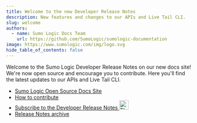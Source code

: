 ```yaml
---
title: Welcome to the new Developer Release Notes
description: New features and changes to our APIs and Live Tail CLI.
slug: welcome
authors:
  - name: Sumo Logic Docs Team
    url: https://github.com/SumoLogic/sumologic-documentation
image: https://www.sumologic.com/img/logo.svg
hide_table_of_contents: false
---
```


Welcome to the Sumo Logic Developer Release Notes on our new docs site! We're now open source and encourage you to contribute. Here you'll find the latest updates to our APIs and Live Tail CLI.

* [Sumo Logic Open Source Docs Site](https://help.sumologic.com)
* [How to contribute](https://help.sumologic.com/docs/contributing)
* <a href="https://help.sumologic.com/release-notes-developer/rss.xml">Subscribe to the Developer Release Notes <img src="https://upload.wikimedia.org/wikipedia/en/4/43/Feed-icon.svg" alt="Thumbnail icon" width="25"/></a>
* [Release Notes archive](https://help.sumologic.com/docs/releasenotesarchive)
